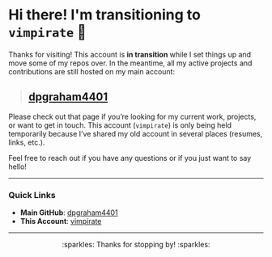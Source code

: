 <!--
  README for https://github.com/vimpirate
  This file helps direct people to your main account at https://github.com/dpgraham4401
-->

# Hi there! I'm transitioning to `vimpirate` :wave:

Thanks for visiting! This account is **in transition** while I set things up and move some of my repos over. In the meantime, all my active projects and contributions are still hosted on my main account:

> ## [**dpgraham4401**](https://github.com/dpgraham4401)

Please check out that page if you’re looking for my current work, projects, or want to get in touch. This account (`vimpirate`) is only being held temporarily because I’ve shared my old account in several places (resumes, links, etc.).

Feel free to reach out if you have any questions or if you just want to say hello!

---

### Quick Links

- **Main GitHub**: [dpgraham4401](https://github.com/dpgraham4401)
- **This Account**: [vimpirate](https://github.com/vimpirate)

---

<p align="center">:sparkles: Thanks for stopping by! :sparkles:</p>
